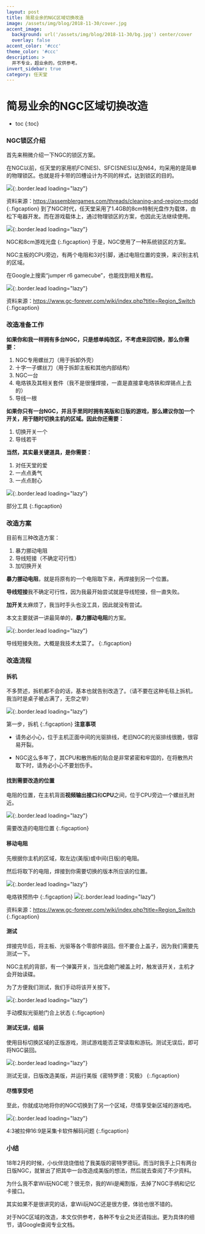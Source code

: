 ```yaml
---
layout: post
title: 简易业余的NGC区域切换改造
image: /assets/img/blog/2018-11-30/cover.jpg
accent_image: 
  background: url('/assets/img/blog/2018-11-30/bg.jpg') center/cover
  overlay: false
accent_color: '#ccc'
theme_color: '#ccc'
description: >
  并不专业，超业余的，仅供参考。
invert_sidebar: true
category: 任天堂
---
```


# 简易业余的NGC区域切换改造

* toc
{:toc}


### NGC锁区介绍


首先来稍微介绍一下NGC的锁区方案。

在NGC以前，任天堂的家用机FC(NES)、SFC(SNES)以及N64，均采用的是简单的物理锁区。也就是将卡带的凹槽设计为不同的样式，达到锁区的目的。

![](/assets/img/blog/2018-11-30/2.jpg){:.border.lead loading="lazy"}

资料来源：https://assemblergames.com/threads/cleaning-and-region-modd
{:.figcaption}
到了NGC时代，任天堂采用了1.4GB的8cm特制光盘作为载体，由松下电器开发。而在游戏载体上，通过物理锁区的方案，也因此无法继续使用。

![](/assets/img/blog/2018-11-30/3.jpg){:.border.lead loading="lazy"}

NGC和8cm游戏光盘
{:.figcaption}
于是，NGC使用了一种系统锁区的方案。

NGC主板的CPU旁边，有两个电阻和3对引脚，通过电阻位置的变换，来识别主机的区域。

在Google上搜索“jumper r6 gamecube”，也能找到相关教程。

![](/assets/img/blog/2018-11-30/8.jpg){:.border.lead loading="lazy"}

资料来源：<https://www.gc-forever.com/wiki/index.php?title=Region_Switch>
{:.figcaption}
### 改造准备工作

**如果你和我一样拥有多台NGC，只是想单纯改区，不考虑来回切换，那么你需要：**

1. NGC专用螺丝刀（用于拆卸外壳）
2. 十字一子螺丝刀（用于拆卸主板和其他内部结构）
3. NGC一台
4. 电烙铁及其相关套件（我不是很懂焊接，一直是直接拿电烙铁和焊锡点上去的）
5. 导线一根

**如果你只有一台NGC，并且手里同时拥有美版和日版的游戏，那么建议你加一个开关，用于随时切换主机的区域。因此你还需要：**

1. 切换开关一个
2. 导线若干

**当然，其实最关键道具，是你需要：**

1. 对任天堂的爱
2. 一点点勇气
3. 一点点耐心

![](/assets/img/blog/2018-11-30/4.jpg){:.border.lead loading="lazy"}

部分工具
{:.figcaption}
### 改造方案

目前有三种改造方案：

1. 暴力挪动电阻
2. 导线短接（不确定可行性）
3. 加切换开关

**暴力挪动电阻**，就是将原有的一个电阻取下来，再焊接到另一个位置。

**导线短接**我不确定可行性，因为我最开始尝试就是导线短接，但一直失败。

**加开关**太麻烦了，我当时手头也没工具，因此就没有尝试。

本文主要就讲一讲最简单的，**暴力挪动电阻**的方案。

![](/assets/img/blog/2018-11-30/5.jpg){:.border.lead loading="lazy"}

导线短接失败。大概是我技术太菜了。
{:.figcaption}
### 改造流程

#### 拆机

不多赘述，拆机都不会的话，基本也就告别改造了。（请不要在这种毛毯上拆机，我当时是桌子被占满了，无奈之举）

![](/assets/img/blog/2018-11-30/6.jpg){:.border.lead loading="lazy"}

第一步，拆机
{:.figcaption}
**注意事项**

- 请务必小心，位于主机正面中间的光驱排线，老旧NGC的光驱排线很脆，很容易开裂。

- NGC这么多年了，其CPU和散热板的贴合是非常紧密和牢固的，在将散热片取下时，请务必小心不要划伤手。

#### 找到需要改造的位置

电阻的位置，在主机背面**视频输出接口**和**CPU**之间，位于CPU旁边一个螺丝孔附近。

![](/assets/img/blog/2018-11-30/1.jpg){:.border.lead loading="lazy"}

需要改造的电阻位置
{:.figcaption}
#### 移动电阻

先根据你主机的区域，取左边(美版)或中间(日版)的电阻。

然后将取下的电阻，焊接到你需要切换的版本所应该的位置。

![](/assets/img/blog/2018-11-30/7.jpg){:.border.lead loading="lazy"}

电烙铁预热中
{:.figcaption}
![](/assets/img/blog/2018-11-30/8.jpg){:.border.lead loading="lazy"}

资料来源：<https://www.gc-forever.com/wiki/index.php?title=Region_Switch>
{:.figcaption}
#### 测试

焊接完毕后，将主板、光驱等各个零部件装回。但不要合上盖子，因为我们需要先测试一下。

NGC主机的背部，有一个弹簧开关，当光盘舱门被盖上时，触发该开关，主机才会开始读碟。

为了方便我们测试，我们手动将该开关按下。

![](/assets/img/blog/2018-11-30/9.jpg){:.border.lead loading="lazy"}

手动模拟光驱舱门合上状态
{:.figcaption}
#### 测试无误，组装

使用目标切换区域的正版游戏，测试游戏能否正常读取和游玩。测试无误后，即可将NGC装回。

![](/assets/img/blog/2018-11-30/10.jpg){:.border.lead loading="lazy"}

测试无误，日版改造美版，并运行美版《密特罗德：究极》
{:.figcaption}
#### 尽情享受吧

至此，你就成功地将你的NGC切换到了另一个区域，尽情享受新区域的游戏吧。

![](/assets/img/blog/2018-11-30/11.jpg){:.border.lead loading="lazy"}

4:3被拉伸16:9是采集卡软件解码问题
{:.figcaption}
### 小结

18年2月的时候，小伙伴烧烧借给了我美版的密特罗德玩。而当时我手上只有两台日版NGC，就冒出了把其中一台改造成美版的想法，然后就去查阅了不少资料。

为什么我不拿Wii玩NGC呢？很无奈，我的Wii是阉割版，去掉了NGC手柄和记忆卡接口。

其实如果不是很讲究的话，拿Wii玩NGC还是很方便，体验也很不错的。

对于NGC区域的改造，本文仅供参考，各种不专业之处还请指出。更为具体的细节，请Google查阅专业文档。